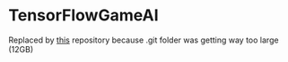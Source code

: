 # TensorFlowGameAI

Replaced by [this](https://github.com/Plasma-Vortex/GameAI) repository because .git folder was getting way too large (12GB)
